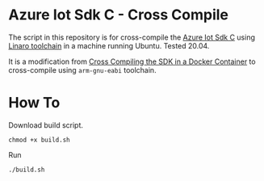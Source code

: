 # Azure Iot Sdk C - Cross Compile

The script in this repository is for cross-compile the [Azure Iot Sdk C](https://github.com/Azure/azure-iot-sdk-c) using [Linaro toolchain](https://releases.linaro.org/components/toolchain/binaries/) in a machine running Ubuntu. Tested 20.04.

It is a modification from [Cross Compiling the SDK in a Docker Container](https://github.com/Azure/azure-iot-sdk-c/blob/main/doc/Docker_SDK_Cross_Compile.md) to cross-compile using `arm-gnu-eabi` toolchain.

# How To

Download build script.

```shell
chmod +x build.sh
```

Run

```shell
./build.sh
```
